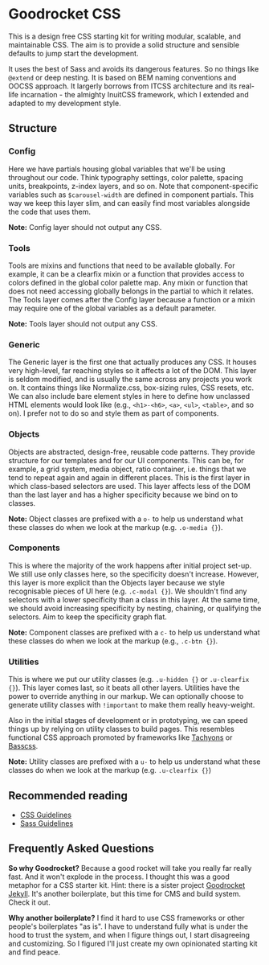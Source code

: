 # Goodrocket CSS

This is a design free CSS starting kit for writing modular, scalable, and maintainable CSS. 
The aim is to provide a solid structure and sensible defaults to jump start the 
development. 

It uses the best of Sass and avoids its dangerous features. So no things like `@extend` 
or deep nesting. It is based on BEM naming conventions and OOCSS approach. It largerly 
borrows from ITCSS architecture and its real-life incarnation - the almighty InuitCSS framework, which 
I extended and adapted to my development style.


## Structure

### Config

Here we have partials housing global variables that we'll be using throughout our code. 
Think typography settings, color palette, spacing units, breakpoints, z-index layers, and so on. 
Note that component-specific variables such as `$carousel-width` are defined in component 
partials. This way we keep this layer slim, and can easily find most variables alongside 
the code that uses them.

**Note:** Config layer should not output any CSS.


### Tools

Tools are mixins and functions that need to be available globally.
For example, it can be a clearfix mixin or a function that provides access 
to colors defined in the global color palette map. Any mixin or function that 
does not need accessing globally belongs in the partial to which it relates. 
The Tools layer comes after the Config layer because a function or a mixin may 
require one of the global variables as a default parameter.

**Note:** Tools layer should not output any CSS.


### Generic

The Generic layer is the first one that actually produces any CSS. It houses
very high-level, far reaching styles so it affects a lot of the DOM. This
layer is seldom modified, and is usually the same across any projects you work on.
It contains things like Normalize.css, box-sizing rules, CSS resets, etc.
We can also include bare element styles in here to define how unclassed HTML elements
would look like (e.g., `<h1>-<h6>`, `<a>`, `<ul>`, `<table>`, and so on).
I prefer not to do so and style them as part of components.


### Objects

Objects are abstracted, design-free, reusable code patterns. They provide
structure for our templates and for our UI components. This can be, for example, 
a grid system, media object, ratio container, i.e. things that we tend to 
repeat again and again in different places. This is the first 
layer in which class-based selectors are used. This layer affects less of 
the DOM than the last layer and has a higher specificity because we bind on 
to classes.

**Note:** Object classes are prefixed with a `o-` to help us understand what
these classes do when we look at the markup (e.g. `.o-media {}`).


### Components

This is where the majority of the work happens after initial project set-up.
We still use only classes here, so the specificity doesn't increase.
However, this layer is more explicit than the Objects layer because we style 
recognisable pieces of UI here (e.g. `.c-modal {}`). We shouldn't
find any selectors with a lower specificity than a class in this layer.
At the same time, we should avoid increasing specificity by nesting, chaining, 
or qualifying the selectors. Aim to keep the specificity graph flat.

**Note:** Component classes are prefixed with a `c-` to help us understand
what these classes do when we look at the markup (e.g., `.c-btn {}`).


### Utilities

This is where we put our utility classes (e.g. `.u-hidden {}` or `.u-clearfix {}`). 
This layer comes last, so it beats all other layers. Utilities have the power to 
override anything in our markup. We can optionally choose to generate utility classes
with `!important` to make them really heavy-weight.

Also in the initial stages of development or in prototyping, we can speed things up
by relying on utility classes to build pages. This resembles functional CSS approach
promoted by frameworks like [Tachyons](https://github.com/tachyons-css/tachyons/) or 
[Basscss](https://github.com/basscss/basscss).

**Note:** Utility classes are prefixed with a `u-` to help us understand
what these classes do when we look at the markup (e.g. `.u-clearfix {}`)


## Recommended reading

- [CSS Guidelines](http://cssguidelin.es)
- [Sass Guidelines](https://sass-guidelin.es)

## Frequently Asked Questions

**So why Goodrocket?** 
Because a good rocket will take you really far really fast. And it won't explode in the process. 
I thought this was a good metaphor for a CSS starter kit. Hint: there is a sister project
[Goodrocket Jekyll](https://github.com/ivanbabko/goodrocket-jekyll). It's another boilerplate, but this time
for CMS and build system. Check it out.

**Why another boilerplate?**
I find it hard to use CSS frameworks or other people's boilerplates "as is". I have to understand fully what 
is under the hood to trust the system, and when I figure things out, I start disagreeing and customizing. 
So I figured I'll just create my own opinionated starting kit and find peace.
